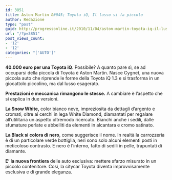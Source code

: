 ```yaml
---
id: 3851
title: Aston Martin &#045; Toyota iQ, Il lusso si fa piccolo
author: Redazione
type: "post"
guid: http://progressonline.it/2010/11/04/aston-martin-toyota-iq-il-lusso-si-fa-piccolo/
url: "/?p=3851"
post_views_count:
- '12'
- '12'
categories: "['AUTO']"
---
```


**40.000 euro per una Toyota iQ**. Possibile? A quanto pare sì, se ad occuparsi della piccola di Toyota è Aston Martin. Nasce Cygnet, una nuova piccola auto che riprende le forme della Toyota iQ 1.3 e si trasforma in un giocattolo piccolino, ma dal lusso esagerato.

**Prestazioni e meccanica rimangono le stesse.** A cambiare è l’aspetto che si esplica in due versioni.

**La Snow White,** color bianco neve, impreziosita da dettagli d’argento e cromati, oltre ai cerchi in lega White Diamond, diamantati per regalare all’utilitaria un aspetto oltremodo ricercato. Bianchi anche i sedili, dalle sfumature perlate e abbelliti da elementi in alcantara e cromo satinato.

**La Black si colora di nero**, come suggerisce il nome. In realtà la carrozzeria è di un particolare verde bottiglia, neri sono solo alcuni elementi posti in meticoloso contrasto. E nero è l’interno, fatto di sedili in pelle, trapuntati di diamante.

**E’ la nuova frontiera** delle auto esclusiva: mettere sfarzo misurato in un piccolo contenitore. Così, la citycar Toyota diventa improvvisamente esclusiva e di grande eleganza.